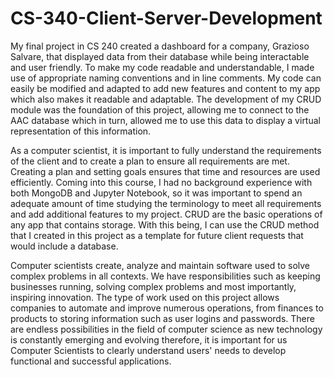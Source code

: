 # CS-340-Client-Server-Development

My final project in CS 240 created a dashboard for a company, Grazioso Salvare, that displayed data from their database while being interactable and user friendly. To make my code readable and understandable, I made use of appropriate naming conventions and in line comments. My code can easily be modified and adapted to add new features and content to my app which also makes it readable and adaptable. The development of my CRUD module was the foundation of this project, allowing me to connect to the AAC database which in turn, allowed me to use this data to display a virtual representation of this information. 

As a computer scientist, it is important to fully understand the requirements of the client and to create a plan to ensure all requirements are met. Creating a plan and setting goals ensures that time and resources are used efficiently. Coming into this course, I had no background experience with both MongoDB and Jupyter Notebook, so it was important to spend an adequate amount of time studying the terminology to meet all requirements and add additional features to my project. CRUD are the basic operations of any app that contains storage. With this being, I can use the CRUD method that I created in this project as a template for future client requests that would include a database. 

Computer scientists create, analyze and maintain software used to solve complex problems in all contexts. We have responsibilities such as keeping businesses running, solving complex problems and most importantly, inspiring innovation. The type of work used on this project allows companies to automate and improve numerous operations, from finances to products to storing information such as user logins and passwords. There are endless possibilities in the field of computer science as new technology is constantly emerging and evolving therefore, it is important for us Computer Scientists to clearly understand users' needs to develop functional and successful applications. 

 

